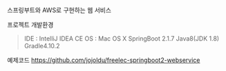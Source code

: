 스프링부트와 AWS로 구현하는 웹 서비스

프로젝트 개발환경
>IDE : IntelliJ IDEA CE
>OS : Mac OS X
>SpringBoot 2.1.7
>Java8(JDK 1.8)
>Gradle4.10.2

예제코드
https://github.com/jojoldu/freelec-springboot2-webservice
